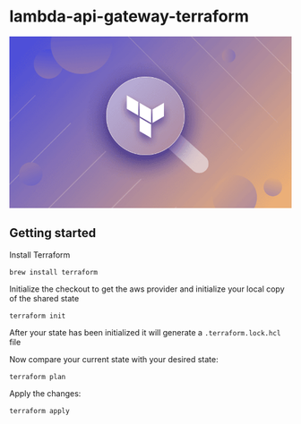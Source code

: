 # lambda-api-gateway-terraform

![Image](images/logo/i.png "Terraform")

## Getting started
Install Terraform
```
brew install terraform
```

Initialize the checkout to get the aws provider and initialize your local copy of the shared state
```
terraform init
```
After your state has been initialized it will generate a `.terraform.lock.hcl` file

Now compare your current state with your desired state:
```
terraform plan
```
Apply the changes:
```
terraform apply
```

